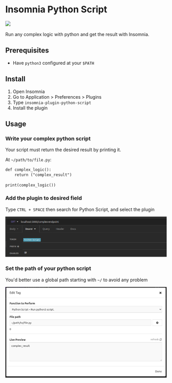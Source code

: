 # Insomnia Python Script

[![](https://img.shields.io/npm/v/insomnia-plugin-python-script.svg)](https://www.npmjs.com/package/insomnia-plugin-python-script)

Run any complex logic with python and get the result with Insomnia.

## Prerequisites

- Have `python3` configured at your `$PATH`

## Install

1. Open Insomnia
2. Go to Application > Preferences > Plugins
3. Type `insomnia-plugin-python-script`
4. Install the plugin

## Usage

### Write your complex python script

Your script must return the desired result by printing it.

At `~/path/to/file.py`:
```
def complex_logic():
    return ("complex_result")

print(complex_logic())
```

### Add the plugin to desired field

Type `CTRL + SPACE` then search for Python Script, and select the plugin

![Screenshot](https://raw.githubusercontent.com/wuerike/insomnia-plugin-python-script/main/npm/content/example1.png)


### Set the path of your python script

You'd better use a global path starting with `~/` to avoid any problem

![Screenshot](https://raw.githubusercontent.com/wuerike/insomnia-plugin-python-script/main/npm/content/example2.png)